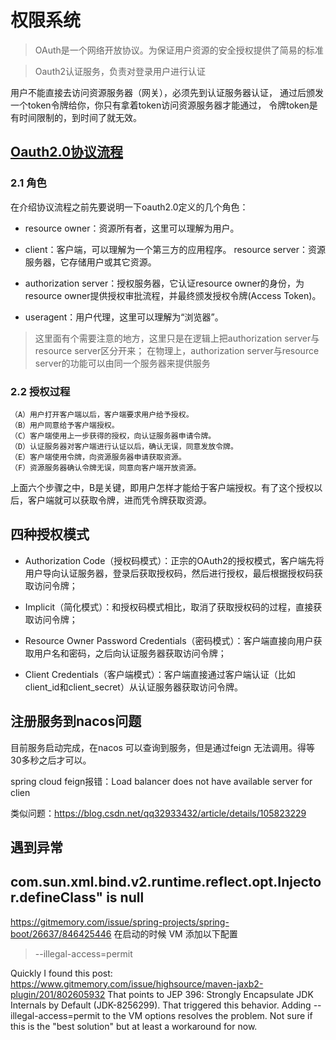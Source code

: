 
# 权限系统

> OAuth是一个网络开放协议。为保证用户资源的安全授权提供了简易的标准


> Oauth2认证服务，负责对登录用户进行认证

用户不能直接去访问资源服务器（网关），必须先到认证服务器认证，
通过后颁发一个token令牌给你，你只有拿着token访问资源服务器才能通过，
令牌token是有时间限制的，到时间了就无效。


## [Oauth2.0协议流程](https://www.jianshu.com/p/243b85771be2)

### 2.1 角色
在介绍协议流程之前先要说明一下oauth2.0定义的几个角色：

- resource owner：资源所有者，这里可以理解为用户。

- client：客户端，可以理解为一个第三方的应用程序。 resource server：资源服务器，它存储用户或其它资源。

- authorization server：授权服务器，它认证resource owner的身份，为 resource owner提供授权审批流程，并最终颁发授权令牌(Access Token)。

- useragent：用户代理，这里可以理解为“浏览器”。

> 这里面有个需要注意的地方，这里只是在逻辑上把authorization server与resource server区分开来；
> 在物理上，authorization server与resource server的功能可以由同一个服务器来提供服务

### 2.2 授权过程
```
（A）用户打开客户端以后，客户端要求用户给予授权。
（B）用户同意给予客户端授权。
（C）客户端使用上一步获得的授权，向认证服务器申请令牌。
（D）认证服务器对客户端进行认证以后，确认无误，同意发放令牌。
（E）客户端使用令牌，向资源服务器申请获取资源。
（F）资源服务器确认令牌无误，同意向客户端开放资源。
```
上面六个步骤之中，B是关键，即用户怎样才能给于客户端授权。有了这个授权以后，客户端就可以获取令牌，进而凭令牌获取资源。

## 四种授权模式

- Authorization Code（授权码模式）：正宗的OAuth2的授权模式，客户端先将用户导向认证服务器，登录后获取授权码，然后进行授权，最后根据授权码获取访问令牌；

- Implicit（简化模式）：和授权码模式相比，取消了获取授权码的过程，直接获取访问令牌；

- Resource Owner Password Credentials（密码模式）：客户端直接向用户获取用户名和密码，之后向认证服务器获取访问令牌；

- Client Credentials（客户端模式）：客户端直接通过客户端认证（比如client_id和client_secret）从认证服务器获取访问令牌。

## 注册服务到nacos问题

目前服务启动完成，在nacos 可以查询到服务，但是通过feign 无法调用。得等30多秒之后才可以。

spring cloud feign报错：Load balancer does not have available server for clien

类似问题：<https://blog.csdn.net/qq32933432/article/details/105823229>


## 遇到异常

## com.sun.xml.bind.v2.runtime.reflect.opt.Injector.defineClass" is null
<https://gitmemory.com/issue/spring-projects/spring-boot/26637/846425446>
在启动的时候 VM 添加以下配置 
> --illegal-access=permit

Quickly I found this post: https://www.gitmemory.com/issue/highsource/maven-jaxb2-plugin/201/802605932 
That points to JEP 396: Strongly Encapsulate JDK Internals by Default (JDK-8256299). 
That triggered this behavior. Adding --illegal-access=permit to the VM options resolves the problem. 
Not sure if this is the "best solution" but at least a workaround for now.


